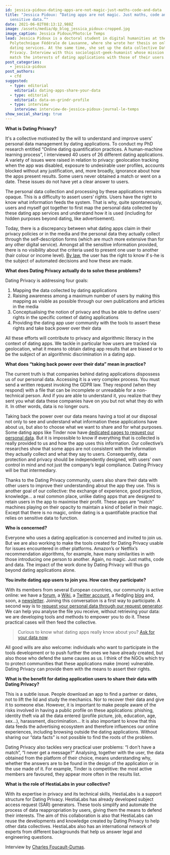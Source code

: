 ```yaml
---
id: jessica-pidoux-dating-apps-are-not-magic-just-maths-code-and-data
title: "Jessica Pidoux: “Dating apps are not magic. Just maths, code and
  sensitive data.”"
date: 2021-06-02T08:13:12.988Z
image: /assets/media/dp_blog_jessica_pidoux-cropped.jpg
image_caption: Jessica Pidoux/Photo:Le Temps
lead: Jessica Pidoux is a doctoral student in digital humanities at the École
  Polytechnique Fédérale de Lausanne, where she wrote her thesis on online
  dating services. At the same time, she set up the data collective Dating
  Privacy. Interview with this sociologist-geek-humanist whose mission is to
  match the interests of dating applications with those of their users.
post_categories:
  - jessica-pidoux
post_authors:
  - cfd
suggested:
  - type: editorial
    editorial: dating-apps-share-your-data
  - type: editorial
    editorial: data-on-grindr-profile
  - type: interview
    interview: interview-de-jessica-pidoux-journal-le-temps
show_social_sharing: true
---
```

**What is Dating Privacy?**

It's a collective motivated by the will to understand and improve users’ personal data management by dating applications. To conduct my PhD research entitled “Online dating quantification practices. A human-machine learning process”, I interviewed 40 users of 26 different dating applications. A variety of issues were raised in relation to privacy: geolocation tracking when the app was disabled, exposure to undesirable user profiles, accounts blocked without any justification, and, more broadly, ignorance about how the apps present results. Some users never obtained a match or went on a date. These issues do not have yet a clear answer to users.

The personal data collection and processing by these applications remains opaque. This is a difficulty to assert users’ rights. Users have the right to know what information feeds the system. That is why, quite spontaneously, users and myself got together to first map the personal data collected by these dating app services and understand how it is used (including for hidden purposes beyond dating, like advertisement).

Today, there is a discrepancy between what dating apps claim in their privacy policies or in the media and the personal data they actually collect through the self-description forms (which are much more extensive than for any other digital service). Amongst all the sensitive information provided, there is no visibility about the criteria used to present one user to another (hair colour or income level). [By law](https://gdpr-info.eu/recitals/no-71/), the user has the right to know if s-he is the subject of automated decisions and how these are made.

**What does Dating Privacy actually do to solve these problems?**

Dating Privacy is addressing four goals:

1. Mapping the data collected by dating applications
2. Raising awareness among a maximum number of users by making this mapping as visible as possible through our own publications and articles in the media
3. Conceptualising the notion of privacy and thus be able to define users' rights in the specific context of dating applications
4. Providing the dating app user community with the tools to assert these rights and take back power over their data

All these efforts will contribute to privacy and algorithmic literacy in the context of dating apps. We tackle in particular how users are tracked via geolocation, what it means to obtain dating app results that are biased or to be the subject of an algorithmic discrimination in a dating app.

**What does “taking back power over their data” mean in practice?**

The current truth is that companies behind dating applications dispossess us of our personal data. Accessing it is a very complex process. You must send a written request invoking the GDPR law. They respond (when they respond) with a file that can be incomplete or unreadable for a non-technical person. And if you are able to understand it, you realize that they sent you what data these companies have on you but not what they do with it. In other words, data is no longer ours.

Taking back the power over our data means having a tool at our disposal not only to see and understand what information these applications have about us, but also to choose what we want to share and for what purposes. Some dating apps like Tinder now have [dedicated pages to request our personal data](https://www.help.tinder.com/hc/en-us/articles/115005626726-How-do-I-request-a-copy-of-my-personal-data-). But it is impossible to know if everything that is collected is really provided to us and how the app uses this information. Our collective’s researches show that some apps are not consistent with the information they actually collect and what they say to users. Consequently, data protection and privacy should be independently designed, with users’ own control in mind and not just the company’s legal compliance. Dating Privacy will be that intermediary.

Thanks to the Dating Privacy community, users also share their data with other users to improve their understanding about the app they use. This is another goal of our collective: the exchange of experience, good practices, knowledge... a real common place, unlike dating apps that are designed to retain users in the app to maximise their profit. These apps are “match” machines playing on their opacity to maintain a kind of belief in their magic. Except that there is no magic, online dating is a quantifiable practice that relies on sensitive data to function. 

**Who is concerned?**

Everyone who uses a dating application is concerned and invited to join us. But we are also working to make the tools created for Dating Privacy usable for issues encountered in other platforms. Amazon’s or Netflix’s recommendation algorithms, for example, have many similarities in with those introducing one person to another. Again, no magic. Just maths, code and data. The impact of the work done by Dating Privacy will thus go beyond dating applications alone.

**You invite dating app users to join you. How can they participate?**

With its members from several European countries, our community is active online: we have a [forum](https://forum.personaldata.io/t/investigation-into-tinder/265/7), a [Wiki](https://wiki.personaldata.io/wiki/Project:Dating_Privacy), a [Twitter account](https://twitter.com/datingprivacy), a fledgling [blog](/en/blog/) and, soon, a [newsletter](https://framaforms.org/dating-privacy-1613154652). Joining this conversation is a first way to participate. A second way is to [request your personal data through our request generator](/en/act/sar/). We can help you analyse the file you receive, without retrieving your data: we are developing tools and methods to empower you to do it. These practical cases will then feed the collective.

> Curious to know what dating apps really know about you? [Ask for your data now](/en/act/sar/).

All good wills are also welcome: individuals who want to participate in the tools development or to push further the ones we have already created, but also those who defend the same causes as us. I think of the NGOs which try to protect communities that these applications make (more) vulnerable. Dating Privacy can provide them with the means to assert their rights.

**What is the benefit for dating application users to share their data with Dating Privacy?** 

This is a subtle issue. People download an app to find a partner or dates, not to lift the lid and study the mechanics. Nor to recover their data and give it to someone else. However, it is important to make people aware of the risks involved in having a public profile on these applications: phishing, identity theft via all the data entered (profile picture, job, education, age, sex...), harassment, discrimination... It is also important to know that this data feeds the advertising ecosystem and therefore influences our online experiences, including browsing outside the dating applications. Without sharing our “data facts” is not possible to find the roots of the problem. 

Dating Privacy also tackles very practical user problems: “I don't have a match”, “I never get a message?” Analysing, together with the user, the data obtained from the platform of their choice, means understanding why, whether the answers are to be found in the design of the application or in the use made of it. For example, Tinder is competitive: the most active members are favoured, they appear more often in the results list.

**What is the role of HestiaLabs in your collective?**

With its expertise in privacy and its technical skills, HestiaLabs is a support structure for Dating Privacy. HestiaLabs has already developed subject access request (SAR) generators. These tools simplify and automate the process of data reappropriation by users, giving them the means to defend their interests. The aim of this collaboration is also that HestiaLabs can reuse the developments and knowledge created by Dating Privacy to help other data collectives. HestiaLabs also has an international network of experts from different backgrounds that help us answer legal and engineering questions.

Interview by [Charles Foucault-Dumas](/en/blog/author/cfd/).
